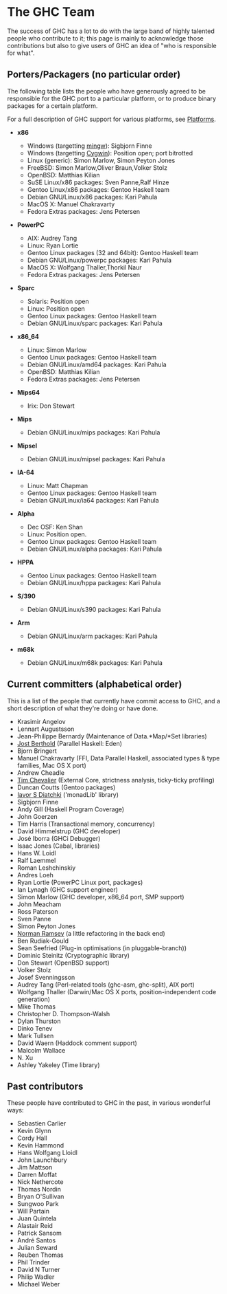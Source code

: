 # The GHC Team


The success of GHC has a lot to do with the large band of highly
talented people who contribute to it; this page is mainly to
acknowledge those contributions but also to give users of GHC an idea
of "who is responsible for what".  

## Porters/Packagers (no particular order)


The following table lists the people who have generously agreed to be responsible for the GHC port to a particular platform, or to produce binary packages for a certain platform.


For a full description of GHC support for various platforms, see [Platforms](platforms).

- **x86**

  - Windows (targetting [ mingw](http://www.mingw.org)): Sigbjorn Finne
  - Windows (targetting [ Cygwin](http://www.cygwin.com)): Position open; port bitrotted
  - Linux (generic): Simon Marlow,
    Simon Peyton Jones
  - FreeBSD: Simon Marlow,Oliver Braun,Volker Stolz
  - OpenBSD: Matthias Kilian
  - SuSE Linux/x86 packages: Sven Panne,Ralf Hinze
  - Gentoo Linux/x86 packages: Gentoo Haskell team
  - Debian GNU/Linux/x86 packages: Kari Pahula
  - MacOS X: Manuel Chakravarty
  - Fedora Extras packages: Jens Petersen

- **PowerPC**

  - AIX: Audrey Tang
  - Linux: Ryan Lortie
  - Gentoo Linux packages (32 and 64bit): Gentoo Haskell team
  - Debian GNU/Linux/powerpc packages: Kari Pahula
  - MacOS X: Wolfgang Thaller,Thorkil Naur
  - Fedora Extras packages: Jens Petersen

- **Sparc**

  - Solaris: Position open
  - Linux:   Position open
  - Gentoo Linux packages: Gentoo Haskell team
  - Debian GNU/Linux/sparc packages: Kari Pahula

- **x86_64**

  - Linux: Simon Marlow
  - Gentoo Linux packages: Gentoo Haskell team
  - Debian GNU/Linux/amd64 packages: Kari Pahula
  - OpenBSD: Matthias Kilian
  - Fedora Extras packages: Jens Petersen

- **Mips64**

  - Irix: Don Stewart

- **Mips**

  - Debian GNU/Linux/mips packages: Kari Pahula

- **Mipsel**

  - Debian GNU/Linux/mipsel packages: Kari Pahula

- **IA-64**

  - Linux: Matt Chapman
  - Gentoo Linux packages: Gentoo Haskell team
  - Debian GNU/Linux/ia64 packages: Kari Pahula

- **Alpha**

  - Dec OSF: Ken Shan
  - Linux: Position open.
  - Gentoo Linux packages: Gentoo Haskell team
  - Debian GNU/Linux/alpha packages: Kari Pahula

- **HPPA**

  - Gentoo Linux packages: Gentoo Haskell team
  - Debian GNU/Linux/hppa packages: Kari Pahula

- **S/390**

  - Debian GNU/Linux/s390 packages: Kari Pahula

- **Arm**

  - Debian GNU/Linux/arm packages: Kari Pahula

- **m68k**

  - Debian GNU/Linux/m68k packages: Kari Pahula

## Current committers (alphabetical order)


This is a list of the people that currently have commit access to GHC,
and a short description of what they're doing or have done.

- Krasimir Angelov
- Lennart Augustsson
- Jean-Philippe Bernardy (Maintenance of Data.\*Map/\*Set libraries)
- [ Jost Berthold](http://www.mathematik.uni-marburg.de/~berthold) (Parallel Haskell: Eden)
- Bjorn Bringert
- Manuel Chakravarty (FFI, Data Parallel Haskell, associated types & type families, Mac OS X port)
- Andrew Cheadle
- [ Tim Chevalier](http://catamorphism.org/) (External Core, strictness analysis, ticky-ticky profiling)
- Duncan Coutts (Gentoo packages)
- [ Iavor S Diatchki](http://www.csee.ogi.edu/~diatchki) ('monadLib' library)
- Sigbjorn Finne
- Andy Gill (Haskell Program Coverage)
- John Goerzen
- Tim Harris (Transactional memory, concurrency)
- David Himmelstrup (GHC developer)
- José Iborra (GHCi Debugger)
- Isaac Jones (Cabal, libraries)
- Hans W. Loidl
- Ralf Laemmel
- Roman Leshchinskiy
- Andres Loeh
- Ryan Lortie (PowerPC Linux port, packages)
- Ian Lynagh (GHC support engineer)
- Simon Marlow (GHC developer, x86_64 port, SMP support)
- John Meacham
- Ross Paterson
- Sven Panne
- Simon Peyton Jones
- [ Norman Ramsey](http://www.eecs.harvard.edu/nr) (a little refactoring in the back end)
- Ben Rudiak-Gould
- Sean Seefried (Plug-in optimisations (in pluggable-branch))
- Dominic Steinitz (Cryptographic library)
- Don Stewart (OpenBSD support)
- Volker Stolz
- Josef Svenningsson
- Audrey Tang (Perl-related tools (ghc-asm, ghc-split), AIX port)
- Wolfgang Thaller (Darwin/Mac OS X ports, position-independent code generation)
- Mike Thomas
- Christopher D. Thompson-Walsh
- Dylan Thurston
- Dinko Tenev
- Mark Tullsen
- David Waern (Haddock comment support)
- Malcolm Wallace
- N. Xu
- Ashley Yakeley (Time library)

## Past contributors


These people have contributed to GHC in the past, in various
wonderful ways:

- Sebastien Carlier
- Kevin Glynn
- Cordy Hall
- Kevin Hammond
- Hans Wolfgang Lloidl
- John Launchbury
- Jim Mattson
- Darren Moffat
- Nick Nethercote
- Thomas Nordin
- Bryan O'Sullivan
- Sungwoo Park
- Will Partain
- Juan Quintela
- Alastair Reid
- Patrick Sansom
- André Santos
- Julian Seward
- Reuben Thomas
- Phil Trinder
- David N Turner
- Philip Wadler
- Michael Weber
